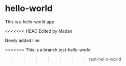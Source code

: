 # hello-world
This is a hello-world app

<<<<<<< HEAD
Edited by Madan

Newly added line

=======
This is a branch test-hello-world
>>>>>>> test-hello-world
